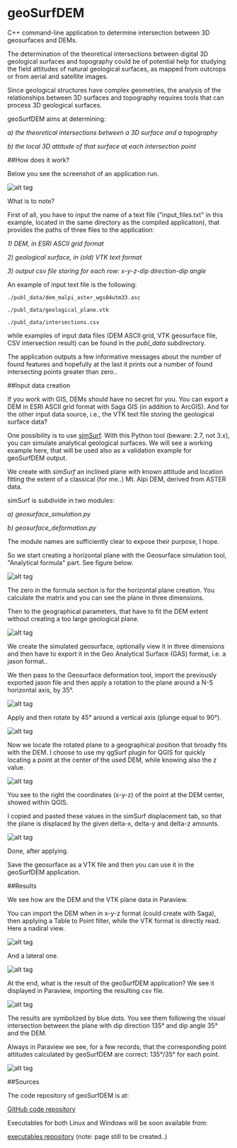 # geoSurfDEM
C++ command-line application to determine intersection between 3D geosurfaces and DEMs.  

The determination of the theoretical intersections between digital 3D geological surfaces and topography could be of potential help for studying the field attitudes of natural geological surfaces, as mapped from outcrops or from aerial and satellite images. 

Since geological structures have complex geometries, the analysis of the relationships between 3D surfaces and topography requires tools that can process 3D geological surfaces.

geoSurfDEM aims at determining:

*a) the theoretical intersections between a 3D surface and a topography*

*b) the local 3D attitude of that surface at each intersection point*


##How does it work?

Below you see the screenshot of an application run.

![alt tag](http://www.malg.eu/geosurfdem/images/appl_run.png)

What is to note?

First of all, you have to input the name of a text file ("input_files.txt" in this example, located in the same directory as the compiled application), that provides the paths of three files to the application:

*1) DEM, in ESRI ASCII grid format*

*2) geological surface, in (old) VTK text format*

*3) output csv file storing for each row: x-y-z-dip direction-dip angle*


An example of input text file is the following:

```
./publ_data/dem_malpi_aster_wgs84utm33.asc

./publ_data/geological_plane.vtk

./publ_data/intersections.csv
```


while examples of input data files (DEM ASCII grid, VTK geosurface file, CSV intersection result) can be found in the *publ_data* subdirectory. 

The application outputs a few informative messages about the number of found features and hopefully at the last it prints out a number of found intersecting points greater than zero.. 

##Input data creation

If you work with GIS, DEMs should have no secret for you. You can export a DEM in ESRI ASCII grid format with Saga GIS (in addition to ArcGIS). And for the other input data source, i.e., the VTK text file storing the geological surface data?

One possibility is to use [simSurf](https://github.com/mauroalberti/simSurf). With this Python tool (beware: 2.7, not 3.x), you can simulate analytical geological surfaces. We will see a working example here, that will be used also as a validation example for geoSurfDEM output.

We create with *simSurf* an inclined plane with known attitude and location fitting the extent of a classical (for me..) Mt. Alpi DEM, derived from ASTER data.

simSurf is subdivide in two modules:

*a) geosurface_simulation.py*

*b) geosurface_deformation.py*

The module names are sufficiently clear to expose their purpose, I hope.

So we start creating a horizontal plane with the Geosurface simulation tool, "Analytical formula" part. See figure below.

![alt tag](http://www.malg.eu/geosurfdem/images/simSurf_analitical_surface.png)

The zero in the formula section is for the horizontal plane creation. You calculate the matrix and you can see the plane in three dimensions.

Then to the geographical parameters, that have to fit the DEM extent without creating a too large geological plane.

![alt tag](http://www.malg.eu/geosurfdem/images/simSurf_geog_params.png)

We create the simulated geosurface, optionally view it in three dimensions and then have to export it in the Geo Analytical Surface (GAS) format, i.e. a jason format..

We then pass to the Geosurface deformation tool, import the previously exported jason file and then apply a rotation to the plane around a N-S horizontal axis, by 35°.

![alt tag](http://www.malg.eu/geosurfdem/images/simSurf_rot_horiz_axis_35d.png)

Apply and then rotate by 45° around a vertical axis (plunge equal to 90°).

![alt tag](http://www.malg.eu/geosurfdem/images/simSurf_rot_vert_axis_45d.png)

Now we locate the rotated plane to a geographical position that broadly fits with the DEM. I choose to use my qgSurf plugin for QGIS for quickly locating a point at the center of the used DEM, while knowing also the z value.

![alt tag](http://www.malg.eu/geosurfdem/images/qgis_qgsurf_snap_point_dem.png)

You see to the right the coordinates (x-y-z) of the point at the DEM center, showed within QGIS.

I copied and pasted these values in the simSurf displacement tab, so that the plane is displaced by the given delta-x, delta-y and delta-z amounts.

![alt tag](http://www.malg.eu/geosurfdem/images/simSurf_displacement.png)

Done, after applying.

Save the geosurface as a VTK file and then you can use it in the geoSurfDEM application.

##Results

We see how are the DEM and the VTK plane data in Paraview.

You can import the DEM when in x-y-z format (could create with Saga), then applying a Table to Point filter, while the VTK format is directly read.
Here a nadiral view.

![alt tag](http://www.malg.eu/geosurfdem/images/paraview_src_up.png)

And a lateral one.

![alt tag](http://www.malg.eu/geosurfdem/images/paraview_src_lateral.png)

At the end, what is the result of the geoSurfDEM application?
We see it displayed in Paraview, importing the resulting csv file.

![alt tag](http://www.malg.eu/geosurfdem/images/paraview_result_lateral.png)

The results are symbolized by blue dots. You see them following the visual intersection between the plane with dip direction 135° and dip angle 35° and the DEM.

Always in Paraview we see, for a few records, that the corresponding point attitudes calculated by geoSurfDEM are correct: 135°/35° for each point.

![alt tag](http://www.malg.eu/geosurfdem/images/paraview_result_table.png)

##Sources

The code repository of geoSurfDEM is at:

[GitHub code repository](https://github.com/mauroalberti/geoSurfDEM)

Executables for both Linux and Windows will be soon available from:

[executables repository](http://malg.eu/geosurfdem.php) (note: page still to be created..)




